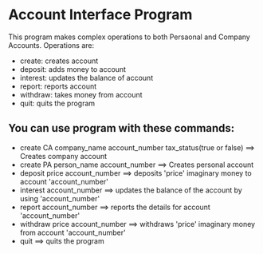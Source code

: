# Account Interface Program

This program makes complex operations to both Persaonal and Company Accounts. Operations are:
  * create: creates account
  * deposit: adds money to account
  * interest: updates the balance of account
  * report: reports account
  * withdraw: takes money from account
  * quit: quits the program
  
You can use program with these commands:
---
 * create CA company_name account_number tax_status(true or false) ==> Creates company account
 * create PA person_name account_number ==> Creates personal account
 * deposit price account_number ==> deposits 'price' imaginary money to account 'account_number'
 * interest account_number ==> updates the balance of the account by using 'account_number'
 * report account_number ==> reports the details for account 'account_number'
 * withdraw price account_number ==> withdraws 'price' imaginary money from account 'account_number'
 * quit ==> quits the program
